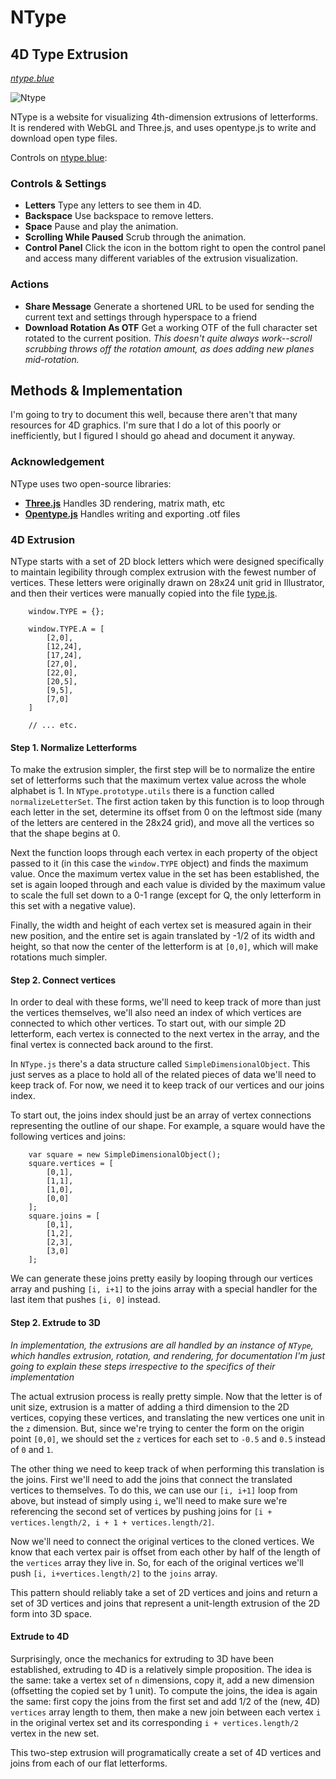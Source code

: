 # NType

## 4D Type Extrusion

_[ntype.blue](http://ntype.blue "Ntype.Blue")_

![Ntype](http://ntype.blue/assets/ntype.jpg)

NType is a website for visualizing 4th-dimension extrusions of letterforms. It is rendered with WebGL and Three.js, and uses opentype.js to write and download open type files.

Controls on [ntype.blue](http://ntype.blue):

### Controls & Settings

* __Letters__ Type any letters to see them in 4D.
* __Backspace__ Use backspace to remove letters.
* __Space__ Pause and play the animation.
* __Scrolling While Paused__ Scrub through the animation.
* __Control Panel__ Click the icon in the bottom right to open the control panel and access many different variables of the extrusion visualization.

### Actions

* __Share Message__ Generate a shortened URL to be used for sending the current text and settings through hyperspace to a friend
* __Download Rotation As OTF__ Get a working OTF of the full character set rotated to the current position. *This doesn't quite always work--scroll scrubbing throws off the rotation amount, as does adding new planes mid-rotation.*

## Methods & Implementation

I'm going to try to document this well, because there aren't that many resources for 4D graphics. I'm sure that I do a lot of this poorly or inefficiently, but I figured I should go ahead and document it anyway.

### Acknowledgement

NType uses two open-source libraries:

* __[Three.js](http://threejs.org)__ Handles 3D rendering, matrix math, etc
* __[Opentype.js](http://nodebox.github.io/opentype.js/)__ Handles writing and exporting .otf files

### 4D Extrusion

NType starts with a set of 2D block letters which were designed specifically to maintain legibility through complex extrusion with the fewest number of vertices. These letters were originally drawn on 28x24 unit grid in Illustrator, and then their vertices were manually copied into the file [type.js](http://github.com/kevinzweerink/ntype/tree/master/js/type.js).

		window.TYPE = {};

		window.TYPE.A = [
			[2,0],
			[12,24],
			[17,24],
			[27,0],
			[22,0],
			[20,5],
			[9,5],
			[7,0]
		]

		// ... etc.

#### Step 1. Normalize Letterforms

To make the extrusion simpler, the first step will be to normalize the entire set of letterforms such that the maximum vertex value across the whole alphabet is 1. In `NType.prototype.utils` there is a function called `normalizeLetterSet`. The first action taken by this function is to loop through each letter in the set, determine its offset from 0 on the leftmost side (many of the letters are centered in the 28x24 grid), and move all the vertices so that the shape begins at 0. 

Next the function loops through each vertex in each property of the object passed to it (in this case the `window.TYPE` object) and finds the maximum value. Once the maximum vertex value in the set has been established, the set is again looped through and each value is divided by the maximum value to scale the full set down to a 0-1 range (except for Q, the only letterform in this set with a negative value).

Finally, the width and height of each vertex set is measured again in their new position, and the entire set is again translated by -1/2 of its width and height, so that now the center of the letterform is at `[0,0]`, which will make rotations much simpler.

#### Step 2. Connect vertices

In order to deal with these forms, we'll need to keep track of more than just the vertices themselves, we'll also need an index of which vertices are connected to which other vertices. To start out, with our simple 2D letterform, each vertex is connected to the next vertex in the array, and the final vertex is connected back around to the first.

In `NType.js` there's a data structure called `SimpleDimensionalObject`. This just serves as a place to hold all of the related pieces of data we'll need to keep track of. For now, we need it to keep track of our vertices and our joins index.

To start out, the joins index should just be an array of vertex connections representing the outline of our shape. For example, a square would have the following vertices and joins:

		var square = new SimpleDimensionalObject();
		square.vertices = [
			[0,1],
			[1,1],
			[1,0],
			[0,0]
		];
		square.joins = [
			[0,1],
			[1,2],
			[2,3],
			[3,0]
		];

We can generate these joins pretty easily by looping through our vertices array and pushing `[i, i+1]` to the joins array with a special handler for the last item that pushes `[i, 0]` instead.

#### Step 2. Extrude to 3D

*In implementation, the extrusions are all handled by an instance of `NType`, which handles extrusion, rotation, and rendering, for documentation I'm just going to explain these steps irrespective to the specifics of their implementation*

The actual extrusion process is really pretty simple. Now that the letter is of unit size, extrusion is a matter of adding a third dimension to the 2D vertices, copying these vertices, and translating the new vertices one unit in the `z` dimension. But, since we're trying to center the form on the origin point `[0,0]`, we should set the `z` vertices for each set to `-0.5` and `0.5` instead of `0` and `1`.

The other thing we need to keep track of when performing this translation is the joins. First we'll need to add the joins that connect the translated vertices to themselves. To do this, we can use our `[i, i+1]` loop from above, but instead of simply using `i`, we'll need to make sure we're referencing the second set of vertices by pushing joins for `[i + vertices.length/2, i + 1 + vertices.length/2]`.

Now we'll need to connect the original vertices to the cloned vertices. We know that each vertex pair is offset from each other by half of the length of the `vertices` array they live in. So, for each of the original vertices we'll push `[i, i+vertices.length/2]` to the `joins` array.

This pattern should reliably take a set of 2D vertices and joins and return a set of 3D vertices and joins that represent a unit-length extrusion of the 2D form into 3D space.

#### Extrude to 4D

Surprisingly, once the mechanics for extruding to 3D have been established, extruding to 4D is a relatively simple proposition. The idea is the same: take a vertex set of `n` dimensions, copy it, add a new dimension (offsetting the copied set by 1 unit). To compute the joins, the idea is again the same: first copy the joins from the first set and add 1/2 of the (new, 4D) `vertices` array length to them, then make a new join between each vertex `i` in the original vertex set and its corresponding `i + vertices.length/2` vertex in the new set.

This two-step extrusion will programatically create a set of 4D vertices and joins from each of our flat letterforms.